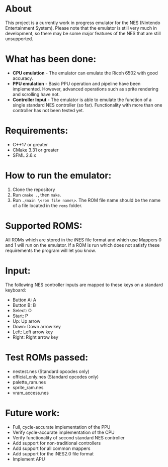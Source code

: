 
# About

This project is a currently work in progress emulator for the NES (Nintendo Entertainment System). Please note that the emulator is still very much in development, so there may be some major features of the NES that are still unsupported.

# What has been done:

- **CPU emulation** - 
  The emulator can emulate the Ricoh 6502 with good accuracy.
- **PPU emulation** -
  Basic PPU operation and pipeline have been implemented. However, advanced operations such as sprite rendering and scrolling have not.
- **Controller Input** -
  The emulator is able to emulate the function of a single standard NES controller (so far). Functionality with more than one controller has not been tested yet.

# Requirements:

- C++17 or greater
- CMake 3.31 or greater
- SFML 2.6.x

# How to run the emulator:

1. Clone the repository
2. Run ```cmake .```, then ```make```.
3. Run ```./main \<rom file name\>```. The ROM file name should be the name of a file located in the ```roms``` folder.

# Supported ROMS:

All ROMs which are stored in the iNES file format and which use Mappers 0 and 1 will run on the emulator. If a ROM is run which does not satisfy these requirements the program will let you know.

# Input:

The following NES controller inputs are mapped to these keys on a standard keyboard:

- Button A: A
- Button B: B
- Select: O
- Start: P
- Up: Up arrow
- Down: Down arrow key
- Left: Left arrow key
- Right: Right arrow key

# Test ROMs passed:

- nestest.nes (Standard opcodes only)
- official_only.nes (Standard opcodes only)
- palette_ram.nes
- sprite_ram.nes
- vram_access.nes

# Future work:

- Full, cycle-accurate implementation of the PPU
- Verify cycle-accurate implementation of the CPU
- Verify functionality of second standard NES controller
- Add support for non-traditional controllers
- Add support for all common mappers
- Add support for the iNES2.0 file format
- Implement APU
